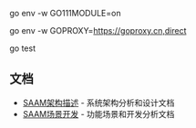 go env -w GO111MODULE=on

go env -w GOPROXY=https://goproxy.cn,direct

go test

## 文档

- [SAAM架构描述](./SAAM_架构描述.md) - 系统架构分析和设计文档
- [SAAM场景开发](./SAAM_场景开发.md) - 功能场景和开发分析文档
